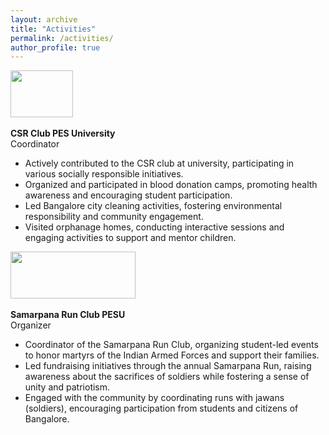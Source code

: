 ```yaml
---
layout: archive
title: "Activities"
permalink: /activities/
author_profile: true
---
```


<img width="100" height="75" src="https://abhishekch47.github.io/images/csr.png"/> <br>
<br>
<b> CSR Club PES University </b> <br>
Coordinator <br>
* Actively contributed to the CSR club at university, participating in various socially responsible initiatives.<br>
* Organized and participated in blood donation camps, promoting health awareness and encouraging student participation.<br>
* Led Bangalore city cleaning activities, fostering environmental responsibility and community engagement.<br>
* Visited orphanage homes, conducting interactive sessions and engaging activities to support and mentor children.<br>

<img width="200" height="75" src="https://abhishekch47.github.io/images/samarpana.jpg"/> <br>
<br>
<b> Samarpana Run Club PESU </b> <br>
Organizer <br>
* Coordinator of the Samarpana Run Club, organizing student-led events to honor martyrs of the Indian Armed Forces and support their families.<br>
* Led fundraising initiatives through the annual Samarpana Run, raising awareness about the sacrifices of soldiers while fostering a sense of unity and patriotism.<br>
* Engaged with the community by coordinating runs with jawans (soldiers), encouraging participation from students and citizens of Bangalore.<br>


